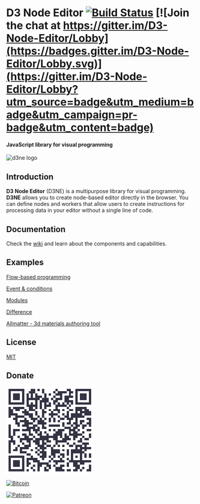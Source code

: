D3 Node Editor [![Build Status](https://travis-ci.org/Ni55aN/d3-node-editor.svg?branch=master)](https://travis-ci.org/Ni55aN/d3-node-editor) [![Join the chat at https://gitter.im/D3-Node-Editor/Lobby](https://badges.gitter.im/D3-Node-Editor/Lobby.svg)](https://gitter.im/D3-Node-Editor/Lobby?utm_source=badge&utm_medium=badge&utm_campaign=pr-badge&utm_content=badge)
====
#### JavaScript library for visual programming

![d3ne logo](https://i.imgur.com/rydGu6B.png)

Introduction
----
**D3 Node Editor** (D3NE) is a multipurpose library for visual programming. **D3NE** allows you to create node-based editor directly in the browser. You can define nodes and workers that allow users to create instructions for processing data in your editor without a single line of code.

Documentation
----
Check the [wiki](https://github.com/Ni55aN/D3-Node-Editor/wiki) and learn about the components and capabilities.

Examples
----
[Flow-based programming](https://codepen.io/Ni55aN/pen/jBEKBQ)

[Event & conditions](https://codepen.io/Ni55aN/pen/MOYPEz)

[Modules](https://codepen.io/Ni55aN/pen/QOEbEW)

[Difference](https://codepen.io/Ni55aN/pen/POWEvm?editors=1010)

[Allmatter - 3d materials authoring tool](https://github.com/Ni55aN/allmatter)

License
----
[MIT](http://opensource.org/licenses/MIT)

Donate
----
![Bitcoin QR](https://raw.githubusercontent.com/Ni55aN/ni55an.github.io/master/img/1MQUz8Y2ux1TN2q3w6oKCCqyA4TAmZyQDf.png)

[![Bitcoin](https://img.shields.io/badge/bitcoin-1MQUz8Y2ux1TN2q3w6oKCCqyA4TAmZyQDf-red.svg)](bitcoin:1MQUz8Y2ux1TN2q3w6oKCCqyA4TAmZyQDf)

[![Patreon](https://img.shields.io/badge/patreon-become%20a%20patron-red.svg)](https://www.patreon.com/ni55an)
<!--- [![Beerpay](https://beerpay.io/Ni55aN/D3-Node-Editor/badge.svg?style=flat)](https://beerpay.io/Ni55aN/D3-Node-Editor)
[![Gratipay](https://img.shields.io/gratipay/project/D3-Node-Editor.svg)](https://gratipay.com/d3-node-editor/)
--->